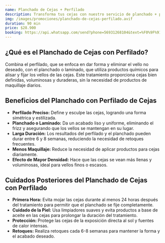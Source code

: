 ```yaml
---
name: Planchado de Cejas + Perfilado
description: Transforma tus cejas con nuestro servicio de planchado + perfilado. Disfruta de cejas perfectamente definidas y con una forma duradera, gracias a un tratamiento profesional y personalizado.
img: /images/promociones/planchado-de-cejas-perfilado.avif
duration: 90 min
price: $28.900
booking: https://api.whatsapp.com/send?phone=56931268104&text=%F0%9F%91%8B%F0%9F%8F%BB%20%C2%A1Hola!%20Quisiera%20agendar%20una%20hora%20para%20el%20planchado%20de%20cejas%20%2B%20perfilado.
---
```


## ¿Qué es el Planchado de Cejas con Perfilado?

Combina el perfilado, que se enfoca en dar forma y eliminar el vello no deseado, con el planchado o laminado, que utiliza productos químicos para alisar y fijar los vellos de las cejas. Este tratamiento proporciona cejas bien definidas, voluminosas y duraderas, sin la necesidad de productos de maquillaje diarios.

## Beneficios del Planchado con Perfilado de Cejas

- **Perfilado Preciso:** Define y esculpe las cejas, logrando una forma simétrica y estilizada.
- **Planchado o Laminado:** Da un acabado liso y uniforme, eliminando el frizz y asegurando que los vellos se mantengan en su lugar.
- **Larga Duración:** Los resultados del perfilado y el planchado pueden durar entre 6 y 8 semanas, reduciendo la necesidad de retoques frecuentes.
- **Menos Maquillaje:** Reduce la necesidad de aplicar productos para cejas diariamente.
- **Efecto de Mayor Densidad:** Hace que las cejas se vean más llenas y voluminosas, ideal para vellos finos o escasos.

## Cuidados Posteriores del Planchado de Cejas con Perfilado

- **Primera Hora:** Evita mojar las cejas durante al menos 24 horas después del tratamiento para permitir que el planchado se fije completamente.
- **Cuidado de la Piel:** Usa limpiadores suaves y evita productos a base de aceite en las cejas para prolongar la duración del tratamiento.
- **Protección:** Protege las cejas de la exposición directa al sol y fuentes de calor intensas.
- **Retoques:** Realiza retoques cada 6-8 semanas para mantener la forma y el acabado deseado.
